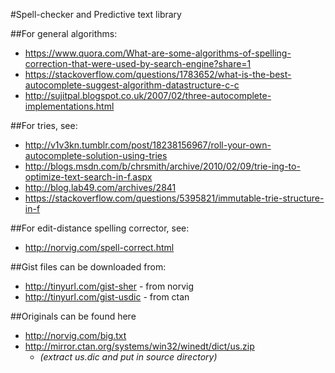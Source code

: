 #Spell-checker and Predictive text library

##For general algorithms:

 * <https://www.quora.com/What-are-some-algorithms-of-spelling-correction-that-were-used-by-search-engine?share=1> 
 * <https://stackoverflow.com/questions/1783652/what-is-the-best-autocomplete-suggest-algorithm-datastructure-c-c>
 * <http://sujitpal.blogspot.co.uk/2007/02/three-autocomplete-implementations.html>

##For tries, see:

 * <http://v1v3kn.tumblr.com/post/18238156967/roll-your-own-autocomplete-solution-using-tries>
 * <http://blogs.msdn.com/b/chrsmith/archive/2010/02/09/trie-ing-to-optimize-text-search-in-f.aspx>
 * <http://blog.lab49.com/archives/2841>
 * <https://stackoverflow.com/questions/5395821/immutable-trie-structure-in-f>
   
##For edit-distance spelling corrector, see:

 * <http://norvig.com/spell-correct.html>

##Gist files can be downloaded from:

 * <http://tinyurl.com/gist-sher> - from norvig
 * <http://tinyurl.com/gist-usdic> - from ctan

##Originals can be found here

 * <http://norvig.com/big.txt>
 * <http://mirror.ctan.org/systems/win32/winedt/dict/us.zip>
 	* *(extract us.dic and put in source directory)*